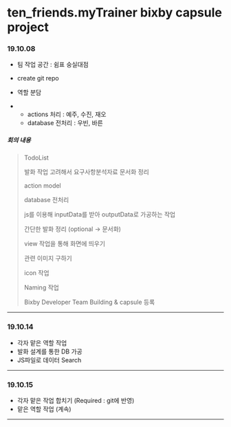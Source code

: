 # ten_friends.myTrainer bixby capsule project

### 19.10.08

- 팀 작업 공간 : 쉼표 숭실대점
- create git repo

- 역할 분담
- - actions 처리 : 예주, 수진, 재오
  - database 전처리 : 우빈, 바른

##### 회의 내용

> TodoList
>
> 발화 작업 고려해서 요구사항분석자료 문서화 정리
>
> action model
>
> database 전처리
>
> js를 이용해 inputData를 받아 outputData로 가공하는 작업
>
> 간단한 발화 정리 (optional -> 문서화)
>
> view 작업을 통해 화면에 띄우기
>
> 관련 이미지 구하기
>
> icon 작업
>
> Naming 작업
>
> Bixby Developer Team Building & capsule 등록

---

### 19.10.14

- 각자 맡은 역할 작업
- 발화 설계를 통한 DB 가공
- JS파일로 데이터 Search

---

### 19.10.15

- 각자 맡은 작업 합치기 (Required : git에 반영)
- 맡은 역할 작업 (계속)

---